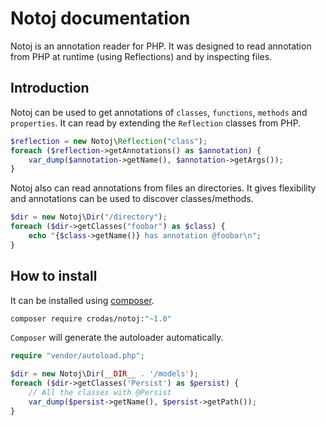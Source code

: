 # Notoj documentation

Notoj is an annotation reader for PHP. It was designed to read annotation from PHP at runtime (using Reflections) and by inspecting files.

## Introduction

Notoj can be used to get annotations of `classes`, `functions`, `methods` and `properties`. It can read by extending the `Reflection` classes from PHP.

```php
$reflection = new Notoj\Reflection("class");
foreach ($reflection->getAnnotations() as $annotation) {
    var_dump($annotation->getName(), $annotation->getArgs());
}
```

Notoj also can read annotations from files an directories. It gives flexibility and annotations can be used to discover classes/methods.

```php
$dir = new Notoj\Dir("/directory");
foreach ($dir->getClasses("foobar") as $class) {
    echo "{$class->getName()} has annotation @foobar\n";
}
```
## How to install

It can be installed using [composer](http://getcomposer.org/).

```bash
composer require crodas/notoj:"~1.0"
```

`Composer` will generate the autoloader automatically.

```php
require "vendor/autoload.php";

$dir = new Notoj\Dir(__DIR__ . '/models');
foreach ($dir->getClasses('Persist') as $persist) {
    // All the classes with @Persist
    var_dump($persist->getName(), $persist->getPath());
}
```

